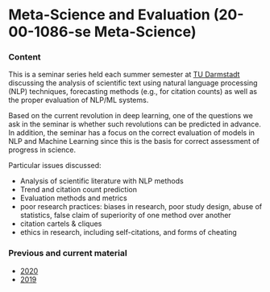 # Meta-Science and Evaluation (20-00-1086-se Meta-Science)


### Content 

This is a seminar series held each summer semester at [TU Darmstadt](https://www.tu-darmstadt.de/) discussing the analysis of scientific text using natural language processing (NLP) techniques, forecasting methods (e.g., for citation counts) as well as the proper evaluation of NLP/ML systems.

Based on the current revolution in deep learning, one of the questions we ask in the seminar is whether such revolutions can be predicted in advance. In addition, the seminar has a focus on the correct evaluation of models in NLP and Machine Learning since this is the basis for correct assessment of progress in science.

Particular issues discussed:

- Analysis of scientific literature with NLP methods
- Trend and citation count prediction
- Evaluation methods and metrics
- poor research practices: biases in research, poor study design, abuse of statistics, false claim of superiority of one method over another
- citation cartels & cliques
- ethics in research, including self-citations, and forms of cheating 

<!-- Ausgehend von der gegenwärtigen Revolution im Bereich der künstlichen Intelligenz stellt sich das Seminar die Frage, ob solche Revolutionen im Voraus vorhergesagt werden können. Weitere Fokusaspekte des Seminars sind:
- Probleme und Aspekte von peer-reviewing
- Vorhersage von Citation Counts
- Schlechte Praktiken in der Forschung: biases in der Forschung, schlechter Aufbau von Studien, Missbrauch von Statistiken, falsche Behauptungen bzgl. der Qualtität einer Methode/Ansatz/Algorithmus
- Zitations-Kartelle & Cliquen
- Ethik in der Forschung, insbesondere self-citations und Formen von Betrügen
-->


### Previous and current material

* [2020](README_2020.md)
* [2019](README_2019.md)
